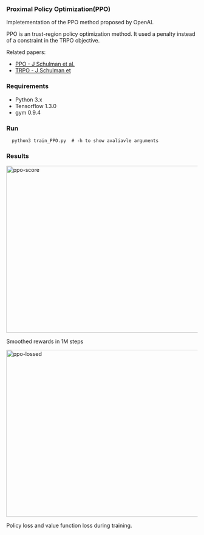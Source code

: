 ### Proximal Policy Optimization(PPO)

Impletementation of the PPO method proposed by OpenAI.

PPO is an trust-region policy optimization method. It used a penalty instead of a constraint in the TRPO objective.

Related papers:
- [PPO - J Schulman et al.](https://arxiv.org/abs/1707.06347)
- [TRPO - J Schulman et](https://arxiv.org/abs/1502.05477)

### Requirements
- Python 3.x
- Tensorflow 1.3.0
- gym 0.9.4

### Run
      python3 train_PPO.py  # -h to show avaliavle arguments

### Results
<img src="https://github.com/borgwang/reinforce_py/raw/master/images/ppo_score.png" width = "600" height = "440" alt="ppo-score" align=center />

Smoothed rewards in 1M steps

<img src="https://github.com/borgwang/reinforce_py/raw/master/images/ppo_losses.png" width = "600" height = "440" alt="ppo-lossed" align=center />

Policy loss and value function loss during training.
